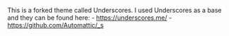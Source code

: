 This is a forked theme called Underscores. I used Underscores as a base and they can be found here: 
	- https://underscores.me/
	-https://github.com/Automattic/_s